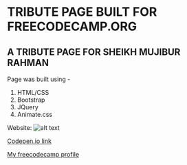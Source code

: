 # TRIBUTE PAGE BUILT FOR FREECODECAMP.ORG
## A TRIBUTE PAGE FOR SHEIKH MUJIBUR RAHMAN

Page was built using -
1. HTML/CSS
2. Bootstrap
3. JQuery
4. Animate.css

Website:
![alt text](https://i.imgur.com/MFz0TcH.jpg "A TRIBUTE PAGE FOR SHEIKH MUJIBUR RAHMAN(FreeCodeCamp.org)")

[Codepen.io link](https://codepen.io/anyfactor/full/RMOGeR/)

[My freecodecamp profile](https://www.freecodecamp.org/anyfactor)